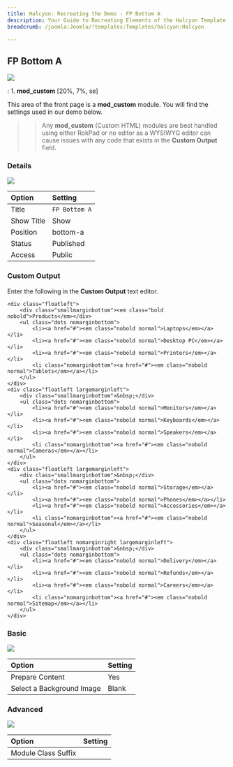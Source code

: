 ```yaml
---
title: Halcyon: Recreating the Demo - FP Bottom A
description: Your Guide to Recreating Elements of the Halcyon Template for Joomla
breadcrumb: /joomla:Joomla/!templates:Templates/halcyon:Halcyon

---
```


FP Bottom A
-----

![][demo]

:   1. **mod_custom** [20%, 7%, se]

This area of the front page is a **mod_custom** module. You will find the settings used in our demo below.

>> Any **mod_custom** (Custom HTML) modules are best handled using either RokPad or no editor as a WYSIWYG editor can cause issues with any code that exists in the **Custom Output** field.

### Details
![][demo2]

| Option     | Setting              |  
| :--------- | :------------------- |  
| Title      | `FP Bottom A`        |  
| Show Title | Show                 |  
| Position   | bottom-a          |  
| Status     | Published            |  
| Access     | Public               |  

### Custom Output
Enter the following in the **Custom Output** text editor.

~~~
<div class="floatleft">
    <div class="smallmarginbottom"><em class="bold nobold">Products</em></div>
    <ul class="dots nomarginbottom">
        <li><a href="#"><em class="nobold normal">Laptops</em></a></li>
        <li><a href="#"><em class="nobold normal">Desktop PC</em></a></li>
        <li><a href="#"><em class="nobold normal">Printers</em></a></li>
        <li class="nomarginbottom"><a href="#"><em class="nobold normal">Tablets</em></a></li>
    </ul>
</div>
<div class="floatleft largemarginleft">
    <div class="smallmarginbottom">&nbsp;</div>
    <ul class="dots nomarginbottom">
        <li><a href="#"><em class="nobold normal">Monitors</em></a></li>
        <li><a href="#"><em class="nobold normal">Keyboards</em></a></li>
        <li><a href="#"><em class="nobold normal">Speakers</em></a></li>
        <li class="nomarginbottom"><a href="#"><em class="nobold normal">Cameras</em></a></li>
    </ul>
</div>
<div class="floatleft largemarginleft">
    <div class="smallmarginbottom">&nbsp;</div>
    <ul class="dots nomarginbottom">
        <li><a href="#"><em class="nobold normal">Storage</em></a></li>
        <li><a href="#"><em class="nobold normal">Phones</em></a></li>
        <li><a href="#"><em class="nobold normal">Accessories</em></a></li>
        <li class="nomarginbottom"><a href="#"><em class="nobold normal">Seasonal</em></a></li>
    </ul>
</div>
<div class="floatleft nomarginright largemarginleft">
    <div class="smallmarginbottom">&nbsp;</div>
    <ul class="dots nomarginbottom">
        <li><a href="#"><em class="nobold normal">Delivery</em></a></li>
        <li><a href="#"><em class="nobold normal">Refunds</em></a></li>
        <li><a href="#"><em class="nobold normal">Careers</em></a></li>
        <li class="nomarginbottom"><a href="#"><em class="nobold normal">Sitemap</em></a></li>
    </ul>
</div>
~~~

### Basic
![][demo3]

| Option                    | Setting |  
| :------------------------ | :------ |  
| Prepare Content           | Yes     |  
| Select a Background Image | Blank   |

### Advanced
![][demo4]

| Option              | Setting  |  
| :------------------ | :------- |  
| Module Class Suffix |          |  

[demo]: assets/demo_9.jpeg
[demo2]: assets/bottom_1.jpeg
[demo3]: assets/bottom_2.jpeg
[demo4]: assets/bottom_3.jpeg